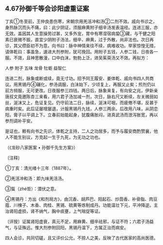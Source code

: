 ## 4.67孙御千等会诊阳虚重证案

丁亥①冬至前，王仲良患伤寒，宋朝宗用羌活冲和汤②二剂不效。戚向书诊之，身热脉沉而头不痛，曰：此少阴证，须服麻黄附子细辛汤发表温经。连进三服，亦无效。盖因其人生意操劳过甚，又多外宠，胃中有寒湿宿病蛰③藏，与干健之阳素已衰微不振，直宜少阴附子汤法，细辛、麻黄，过于外散，尚非法也。次日再诊，其父缵臣初不为意，向书曰：脉中神情来往不续，病难收功。举家惊惶无措，请体乾曰：事虽急，速进大剂参附，犹可挽回。用附子五钱，人参二钱，日夜各一服。不效，且神思散漫，口中白沫，勃勃上泛，进吴茱萸汤又不效。再拟方：

人参 附子 五味 龙骨 牡蛎 益智仁

连进二剂，脉象或断或续，竟无寸功。招予同王履安、姜体乾、戚向书四人共商议。用黑锡丹④碾化，参汤调服，白沬始下，少顷复上，再服又止矣；煎剂仍以前方频服，无可更改。日夜服参三四钱。两日后，脉象来复，有向安之兆，伊新亲唐叔文竟邀陈杏三来看，用六君子汤加减一剂，次日，脉右尺又断续，左关微弱如丝，涎沫又上，危证复见。仍守前法二日，脉续，涎沫可咽，而疲倦不堪，反甚于病重时矣。此后证屡增屡退，计服黑锡丹九钱，人参三两余。后改用八味，从阴恋阳，膏子以平调上下。立春前始能起身，犹腹痛胀闷，进真武汤而泄泻胀宽，再以参剂调补平安。

是证也，赖有向书之先识，体乾之主持，二人之功居多，而予与履安商酌赞襄，他人不能生别议，方克起一生于九死，为无功之功也。

（《龙砂八家医案 • 孙御千先生方案》）

〔注释〕

①丁亥：清光绪十三年（1887年）。

②羌活冲和汤：即九味羌活汤。

③蜇（zhé哲）：潜伏之意。

④黑锡丹：方出《和剂局方》，由沉香、胡芦巴、阳起石、炒茴香、补骨脂、肉豆蔻、川楝子、木香、肉桂、黑锡、硫黄等炼制成丹。功能温壮下元，平冲降逆。主治肾阳虚损，肾不纳气，胸中痰壅，上气喘促等证。

〔评按〕证属肾阳虚衰，真元不足，用麻黄、细辛祛邪，与证不符；六君子汤益气，与证殊远。惟大剂参附回阳，黑锡丹温下，方属正治而病安。

四人会诊，共同切磋，且又评价公允，不掠人之美，反映了古代医家的高尚医德。
